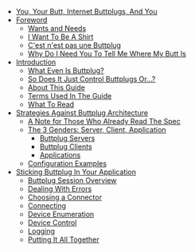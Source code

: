 - [You, Your Butt, Internet Buttplugs, And You](README.md#you-your-butt-internet-buttplugs-and-you)
- [Foreword](foreword.md#foreword)
    - [Wants and Needs](foreword.md#wants-and-needs)
    - [I Want To Be A Shirt](foreword.md#i-want-to-be-a-shirt)
    - [C'est n'est pas une Buttplug](foreword.md#cest-nest-pas-une-buttplug)
    - [Why Do I Need You To Tell Me Where My Butt Is](foreword.md#why-do-i-need-you-to-tell-me-where-my-butt-is)
- [Introduction](introduction.md)
    - [What Even Is Buttplug?](introduction.md#what-even-is-buttplug)
    - [So Does It Just Control Buttplugs Or...?](introduction.md#so-does-it-just-control-buttplugs)
    - [About This Guide](introduction.md#about-this-guide)
    - [Terms Used In The Guide](introduction.md#terms-used-in-this-guide)
    - [What To Read](introduction.md#what-to-read)
- [Strategies Against Buttplug Architecture](architecture.md#strategies-against-buttplug-architecture)
    - [A Note for Those Who Already Read The Spec](architecture.md#a-note-for-those-who-already-read-the-spec)
    - [The 3 Genders: Server, Client, Application](architecture.md#the-3-genders-server-client-application)
        - [Buttplug Servers](architecture.md#buttplug-servers)
        - [Buttplug Clients](architecture.md#buttplug-clients)
        - [Applications](architecture.md#applications)
    - [Configuration Examples](architecture.md#configuration-examples)
- [Sticking Buttplug In Your Application](writing-buttplug-applications/intro.md)
    - [Buttplug Session Overview](writing-buttplug-applications/intro.md#buttplug-session-overview)
    - [Dealing With Errors](writing-buttplug-applications/errors.md)
    - [Choosing a Connector](writing-buttplug-applications/connectors.md)
    - [Connecting](writing-buttplug-applications/connecting.md)
    - [Device Enumeration](writing-buttplug-applications/device-enum.md)
    - [Device Control](writing-buttplug-applications/device-control.md)
    - [Logging](writing-buttplug-applications/logging.md)
    - [Putting It All Together](writing-buttplug-applications.md/application.md)
<!-- New TOC? -->
<!-- - [Sticking Buttplug In Your Application](writing-buttplug-applications.md) -->
<!-- - [Sticking New Devices In Buttplug](new-devices.md) -->
<!-- - [Strategies Against Buttplug Architecture](architecture.md) -->
<!-- - [The Message Menagerie](message-menagerie.md) -\-> -->
<!--     - [General Status](message-menagerie.md#general-status) -\-> -->
<!--     - [Scanning Related Messages](message-menagerie.md#scanning-related-messages) -->
<!--     - [Device Enumeration and Status](message-menagerie.md#device-enumerator-and-status) -->
<!--     - [Logging](message-menagerie.md#logging) -\-> -->
<!--     - [Generic Device Messages](message-menagerie.md#generic-device-messages) -->
<!--     - [Specific Device Messages](message-menagerie.md#specific-device-messages) -->
<!-- - [Buttplug Cookbook](cookbook.md) -->

<!-- Old TOC -->
<!-- - [Buttplug Ethics](buttplug-ethics.md#buttplug-ethics) -->
<!--     - [Wait This Doesn't Sound Technical](buttplug-ethics.md#wait-this-doesnt-sound-technical) -->
<!--     - [There is No Such Thing As Ethical Buttplugging Under Open Source](buttplug-ethics.md#there-is-no-such-thing-as-ethical-buttplugging-under-open-source) -->
<!--     - [You Must Be This Tall To Code With This Library](buttplug-ethics.md#you-must-be-this-tall-to-code-with-this-library) -->
<!--     - [Empathy for the User Having Sex With Your Software](buttplug-ethics.md#empathy-for-the-user-having-sex-with-your-software) -->
<!-- -   [Strategies Against Buttplug Architecture](architecture.md#strategies-against-buttplug-architecture) -->
<!--     - [A Note for Grizzled Developers](architecture.md#a-note-for-grizzled-developers) -->
<!--     - [The 3 Genders: Server, Client, Application](architecture.md#the-3-genders-server-client-application) -->
<!--         - [Buttplug Servers](architecture.md#buttplug-servers) -->
<!--         - [Buttplug Clients](architecture.md#buttplug-clients) -->
<!--         - [Applications](architecture.md#applications) -->
<!--     - [Configuration Examples](architecture.md#configuration-examples) -->
<!-- - [Buttplug Protocol and Etiquette](buttplug-protocol-and-etiquette.md#buttplug-protocol-and-etiquette) -->
<!--     - [Computer To Toy Communication](buttplug-protocol-and-etiquette.md#computer-to-toy-communication) -->
<!--     - [Application to Computer Communication](buttplug-protocol-and-etiquette.md#application-to-computer-communication) -->
<!--     - [Where the Buttplug Protocol Comes into Play](buttplug-protocol-and-etiquette.md#where-the-buttplug-protocol-comes-into-play) -->
<!--     - [What the Buttplug Protocol Looks Like](buttplug-protocol-and-etiquette.md#what-the-buttplug-protocol-looks-like) -->
<!-- - [Buttplug Design Patterns](design-patterns.md) -->
<!--     - [Server Patterns](design-patterns.md#server-patterns) -->
<!--     - [Client Patterns](design-patterns.md#client-patterns) -->
<!-- - [The Message Menagerie](message-menagerie.md) -->
<!--     - [General Status](message-menagerie.md#general-status) -->
<!--     - [Scanning Related Messages](message-menagerie.md#scanning-related-messages) -->
<!--     - [Device Enumeration and Status](message-menagerie.md#device-enumerator-and-status) -->
<!--     - [Logging](message-menagerie.md#logging) -->
<!--     - [Generic Device Messages](message-menagerie.md#generic-device-messages) -->
<!--     - [Specific Device Messages](message-menagerie.md#specific-device-messages) -->

